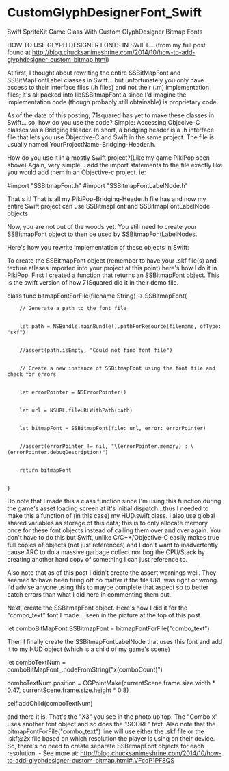 CustomGlyphDesignerFont_Swift
=============================

Swift SpriteKit Game Class With Custom GlyphDesigner Bitmap Fonts

HOW TO USE GLYPH DESIGNER FONTS IN SWIFT... (from my full post found at http://blog.chucksanimeshrine.com/2014/10/how-to-add-glyphdesigner-custom-bitmap.html)

At first, I thought about rewriting the entire SSBitMapFont and SSBitMapFontLabel classes in Swift... but unfortunately you only have access to their interface files (.h files) and not their (.m) implementation files; it's all packed into libSSBitmapFont.a since I'd imagine the implementation code (though probably still obtainable) is proprietary code.  

As of the date of this posting, 71squared has yet to make these classes in Swift... so, how do you use the code? Simple: Accessing Objecive-C classes via a Bridging Header.  In short, a bridging header is a .h interface file that lets you use Objective-C and Swift in the same project.  The file is usually named YourProjectName-Bridging-Header.h. 

How do you use it in a mostly Swift project?(Like my game PikiPop seen above) 
Again, very simple... add the import statements to the file exactly like you would add them in an Objective-c project. ie:

#import "SSBitmapFont.h"
#import "SSBitmapFontLabelNode.h"


That's it! That is all my PikiPop-Bridging-Header.h file has and now my entire Swift project can use SSBitmapFont and SSBitmapFontLabelNode objects


Now, you are not out of the woods yet. You still need to create your SSBitmapFont object to then be used by SSBitmapFontLabelNodes.


Here's how you rewrite implementation of these objects in Swift:


To create the SSBitmapFont object (remember to have your .skf file(s) and texture atlases imported into your project at this point) here's how I do it in PikiPop.  First I created a function that returns an SSBitmapFont object.  This is the swift version of how 71Squared did it in their demo file.


class func bitmapFontForFile(filename:String) -> SSBitmapFont{


        // Generate a path to the font file


        let path = NSBundle.mainBundle().pathForResource(filename, ofType: "skf")!


        //assert(path.isEmpty, "Could not find font file")


        // Create a new instance of SSBitmapFont using the font file and check for errors


        let errorPointer = NSErrorPointer()


        let url = NSURL.fileURLWithPath(path)


        let bitmapFont = SSBitmapFont(file: url, error: errorPointer)


        //assert(errorPointer != nil, "\(errorPointer.memory) : \(errorPointer.debugDescription)")


        return bitmapFont


    }


Do note that I made this a class function since I'm using this function during the game's asset loading screen at it's initial dispatch...thus I needed to make this a function of (in this case) my HUD.swift class. I also use global shared variables as storage of this data; this is to only allocate memory once for these font objects instead of calling them over and over again. You don't have to do this but Swift, unlike C/C++/Objective-C easily makes true full copies of objects (not just references) and I don't want to inadvertently cause ARC to do a massive garbage collect nor bog the CPU/Stack by creating another hard copy of something I can just reference to.

 Also note that as of this post I didn't create the assert warnings well. They seemed to have been firing off no matter if the file URL was right or wrong. I'd advise anyone using this to maybe complete that aspect so to better catch errors than what I did here in commenting them out.


Next, create the SSBitmapFont object.  Here's how I did it for the "combo_text" font I made... seen in the picture at the top of this post.



let comboBitMapFont:SSBitmapFont = bitmapFontForFile("combo_text")


Then I finally create the SSBitmapFontLabelNode that uses this font and add it to my HUD object (which is a child of my game's scene)



let comboTextNum = comboBitMapFont_.nodeFromString("x\(comboCount)")


comboTextNum.position = CGPointMake(currentScene.frame.size.width * 0.47, currentScene.frame.size.height * 0.8)


self.addChild(comboTextNum)



and there it is.  That's the "X3" you see in the photo up top.  The "Combo x" uses another font object and so does the "SCORE" text.  Also note that the bitmapFontForFile("combo_text") line will use either the .skf file or the .skf@2x file based on which resolution the player is using on their device.  So, there's no need to create separate SSBitmapFont objects for each resolution. - See more at: http://blog.chucksanimeshrine.com/2014/10/how-to-add-glyphdesigner-custom-bitmap.html#.VFcqP1PF8QS
